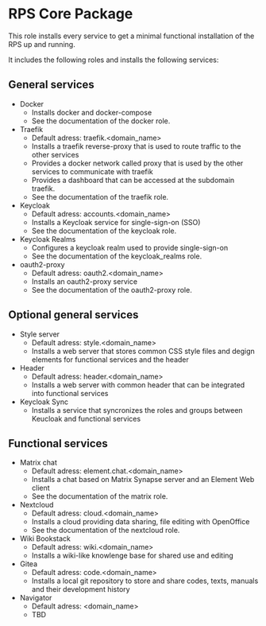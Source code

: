 # RPS Core Package

This role installs every service to get a minimal functional installation of the RPS up and running.

It includes the following roles and installs the following services:

## General services
- Docker
    - Installs docker and docker-compose
    - See the documentation of the docker role.
- Traefik
    - Default adress: traefik.<domain_name>
    - Installs a traefik reverse-proxy that is used to route traffic to the other services
    - Provides a docker network called proxy that is used by the other services to communicate with traefik
    - Provides a dashboard that can be accessed at the subdomain traefik.
    - See the documentation of the traefik role.
- Keycloak
    - Default adress: accounts.<domain_name>
    - Installs a Keycloak service for single-sign-on (SSO)
    - See the documentation of the keycloak role.
- Keycloak Realms
    - Configures a keycloak realm used to provide single-sign-on 
    - See the documentation of the keycloak_realms role.
- oauth2-proxy
    - Default adress: oauth2.<domain_name>
    - Installs an oauth2-proxy service
    - See the documentation of the oauth2-proxy role.

## Optional general services

- Style server
    - Default adress: style.<domain_name>
    - Installs a web server that stores common CSS style files and degign elements for functional services and the header
- Header
    - Default adress: header.<domain_name>
    - Installs a web server with common header that can be integrated into functional services
- Keycloak Sync
    - Installs a service that syncronizes the roles and groups between Keucloak and functional services

## Functional services
- Matrix chat
    - Default adress: element.chat.<domain_name>
    - Installs a chat based on Matrix Synapse server and an Element Web client
    - See the documentation of the matrix role.
- Nextcloud
    - Default adress: cloud.<domain_name>
    - Installs a cloud providing data sharing, file editing with OpenOffice
    - See the documentation of the nextcloud role.
- Wiki Bookstack
    - Default adress: wiki.<domain_name>
    - Installs a wiki-like knowlenge base for shared use and editing
- Gitea
    - Default adress: code.<domain_name>
    - Installs a local git repository to store and share codes, texts, manuals and their development history
- Navigator
    - Default adress: <domain_name>
    - TBD